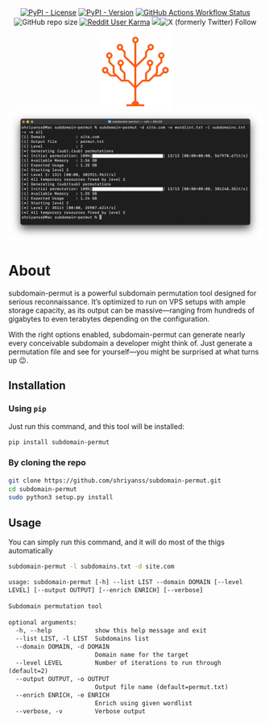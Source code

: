 <p align="center">
  <a href="https://pypi.org/project/subdomain-permut" target="_blank"><img alt="PyPI - License" src="https://img.shields.io/pypi/l/subdomain-permut"></a>
  <a href="https://pypi.org/project/subdomain-permut/#history" target="_blank"><img alt="PyPI - Version" src="https://img.shields.io/pypi/v/subdomain-permut"></a>
  <a href="https://github.com/shriyanss/subdomain-permut/actions/workflows/publish.yml"><img alt="GitHub Actions Workflow Status" src="https://img.shields.io/github/actions/workflow/status/shriyanss/subdomain-permut/publish.yml"></a>
  <img alt="GitHub repo size" src="https://img.shields.io/github/repo-size/shriyanss/subdomain-permut">
  <a href="https://reddit.com/u/shriyanss" target="_blank"><img alt="Reddit User Karma" src="https://img.shields.io/reddit/user-karma/combined/shriyanss"></a>
  <img src="https://x.com/ss0x00" target="_blank"><img alt="X (formerly Twitter) Follow" src="https://img.shields.io/twitter/follow/ss0x00"></a>
</p>

<p align='center'>
  <img src="assets/logo.png" width="150">
  <img src="assets/screenshot.png">
</p>

# About
subdomain-permut is a powerful subdomain permutation tool designed for serious reconnaissance. It’s optimized to run on VPS setups with ample storage capacity, as its output can be massive—ranging from hundreds of gigabytes to even terabytes depending on the configuration.

With the right options enabled, subdomain-permut can generate nearly every conceivable subdomain a developer might think of. Just generate a permutation file and see for yourself—you might be surprised at what turns up 😉.

## Installation
### Using `pip`
Just run this command, and this tool will be installed:
```bash
pip install subdomain-permut
```

### By cloning the repo
```bash
git clone https://github.com/shriyanss/subdomain-permut.git
cd subdomain-permut
sudo python3 setup.py install
```

## Usage
You can simply run this command, and it will do most of the thigs automatically
```bash
subdomain-permut -l subdomains.txt -d site.com
```

```
usage: subdomain-permut [-h] --list LIST --domain DOMAIN [--level LEVEL] [--output OUTPUT] [--enrich ENRICH] [--verbose]

Subdomain permutation tool

optional arguments:
  -h, --help            show this help message and exit
  --list LIST, -l LIST  Subdomains list
  --domain DOMAIN, -d DOMAIN
                        Domain name for the target
  --level LEVEL         Number of iterations to run through (default=2)
  --output OUTPUT, -o OUTPUT
                        Output file name (default=permut.txt)
  --enrich ENRICH, -e ENRICH
                        Enrich using given wordlist
  --verbose, -v         Verbose output
  ```